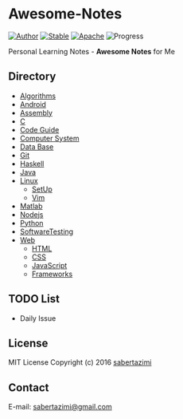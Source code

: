 # Awesome-Notes

[![Author](https://img.shields.io/badge/author-sabertazimi-lightgrey.svg)](https://github.com/sabertazimi)
[![Stable](https://img.shields.io/badge/stability-stable-brightgreen.svg)](https://github.com/sabertazimi/Awesome-Notes)
[![Apache](https://img.shields.io/badge/license-mit-brightgreen.svg)](https://raw.githubusercontent.com/sabertazimi/Awesome-Notes/master/LICENSE)
![Progress](http://progressed.io/bar/24?title=learning)

Personal Learning Notes - **Awesome Notes** for Me

## Directory

- [Algorithms](https://github.com/sabertazimi/Awesome-Notes/tree/master/Algorithms)
- [Android](https://github.com/sabertazimi/Awesome-Notes/tree/master/Android)
- [Assembly](https://github.com/sabertazimi/Awesome-Notes/tree/master/Assembly)
- [C](https://github.com/sabertazimi/Awesome-Notes/tree/master/C)
- [Code Guide](https://github.com/sabertazimi/Awesome-Notes/tree/master/CodeGuide)
- [Computer System](https://github.com/sabertazimi/Awesome-Notes/tree/master/ComputerSystem)
- [Data Base](https://github.com/sabertazimi/Awesome-Notes/tree/master/DataBase)
- [Git](https://github.com/sabertazimi/Awesome-Notes/tree/master/Git)
- [Haskell](https://github.com/sabertazimi/Awesome-Notes/tree/master/Haskell)
- [Java](https://github.com/sabertazimi/Awesome-Notes/tree/master/Java)
- [Linux](https://github.com/sabertazimi/Awesome-Notes/tree/master/Linux)
  - [SetUp](https://github.com/sabertazimi/Awesome-Notes/tree/master/Linux/SetUp)
  - [Vim](https://github.com/sabertazimi/Awesome-Notes/tree/master/Linux/Vim)
- [Matlab](https://github.com/sabertazimi/Awesome-Notes/tree/master/Matlab)
- [Nodejs](https://github.com/sabertazimi/Awesome-Notes/tree/master/Nodejs)
- [Python](https://github.com/sabertazimi/Awesome-Notes/tree/master/Python)
- [SoftwareTesting](https://github.com/sabertazimi/Awesome-Notes/tree/master/SoftwareTesting)
- [Web](https://github.com/sabertazimi/Awesome-Notes/tree/master/Web)
  - [HTML](https://github.com/sabertazimi/Awesome-Notes/tree/master/HTML)
  - [CSS](https://github.com/sabertazimi/Awesome-Notes/tree/master/CSS)
  - [JavaScript](https://github.com/sabertazimi/Awesome-Notes/tree/master/JavaScript)
  - [Frameworks](https://github.com/sabertazimi/Awesome-Notes/tree/master/Frameworks)

## TODO List

- Daily Issue

## License

MIT License Copyright (c) 2016 [sabertazimi](https://github.com)

## Contact

E-mail: sabertazimi@gmail.com
